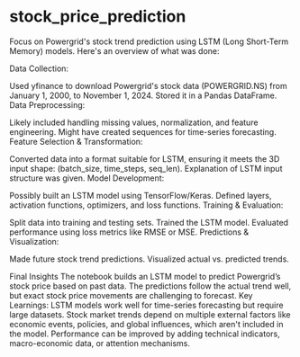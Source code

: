 # stock_price_prediction

Focus on Powergrid's stock trend prediction using LSTM (Long Short-Term Memory) models. Here's an overview of what was done:

Data Collection:

Used yfinance to download Powergrid's stock data (POWERGRID.NS) from January 1, 2000, to November 1, 2024.
Stored it in a Pandas DataFrame.
Data Preprocessing:

Likely included handling missing values, normalization, and feature engineering.
Might have created sequences for time-series forecasting.
Feature Selection & Transformation:

Converted data into a format suitable for LSTM, ensuring it meets the 3D input shape: (batch_size, time_steps, seq_len).
Explanation of LSTM input structure was given.
Model Development:

Possibly built an LSTM model using TensorFlow/Keras.
Defined layers, activation functions, optimizers, and loss functions.
Training & Evaluation:

Split data into training and testing sets.
Trained the LSTM model.
Evaluated performance using loss metrics like RMSE or MSE.
Predictions & Visualization:

Made future stock trend predictions.
Visualized actual vs. predicted trends.

Final Insights
The notebook builds an LSTM model to predict Powergrid’s stock price based on past data.
The predictions follow the actual trend well, but exact stock price movements are challenging to forecast.
Key Learnings:
LSTM models work well for time-series forecasting but require large datasets.
Stock market trends depend on multiple external factors like economic events, policies, and global influences, which aren't included in the model.
Performance can be improved by adding technical indicators, macro-economic data, or attention mechanisms.
